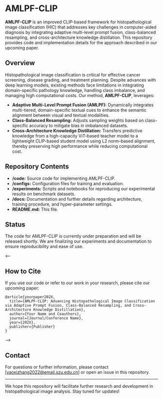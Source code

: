 # AMLPF-CLIP

**AMLPF-CLIP** is an improved CLIP-based framework for histopathological image classification (HIC) that addresses key challenges in computer-aided diagnosis by integrating adaptive multi-level prompt fusion, class-balanced resampling, and cross-architecture knowledge distillation. This repository provides code and implementation details for the approach described in our upcoming paper.

## Overview

Histopathological image classification is critical for effective cancer screening, disease grading, and treatment planning. Despite advances with deep learning models, existing methods face limitations in integrating domain-specific pathology knowledge, handling class imbalance, and managing high computational costs. Our method, **AMLPF-CLIP**, leverages:

- **Adaptive Multi-Level Prompt Fusion (AMLPF):** Dynamically integrates multi-tiered, domain-specific textual cues to enhance the semantic alignment between visual and textual modalities.
- **Class-Balanced Resampling:** Adjusts sampling weights based on class-specific accuracy to mitigate bias in imbalanced datasets.
- **Cross-Architecture Knowledge Distillation:** Transfers predictive knowledge from a high-capacity ViT-based teacher model to a lightweight CLIP-based student model using L2 norm–based alignment, thereby preserving high performance while reducing computational cost.

## Repository Contents

- **/code:** Source code for implementing AMLPF-CLIP.
- **/configs:** Configuration files for training and evaluation.
- **/experiments:** Scripts and notebooks for reproducing our experimental results on benchmark datasets.
- **/docs:** Documentation and further details regarding architecture, training procedure, and hyper-parameter settings.
- **README.md:** This file.

## Status

The code for AMLPF-CLIP is currently under preparation and will be released shortly. We are finalizing our experiments and documentation to ensure reproducibility and ease of use.

<--
## How to Cite

If you use our code or refer to our work in your research, please cite our upcoming paper:

```
@article{yourpaper202X,
  title={AMLPF-CLIP: Advancing Histopathological Image Classification via Adaptive Prompt Fusion, Class-Balanced Resampling, and Cross-Architecture Knowledge Distillation},
  author={Your Name and Coauthors},
  journal={Journal/Conference Name},
  year={202X},
  publisher={Publisher}
}
```
-->

## Contact

For questions or further information, please contact [yaoxizhang2022@email.szu.edu.cn] or open an issue in this repository.

---

We hope this repository will facilitate further research and development in histopathological image analysis. Stay tuned for updates!
